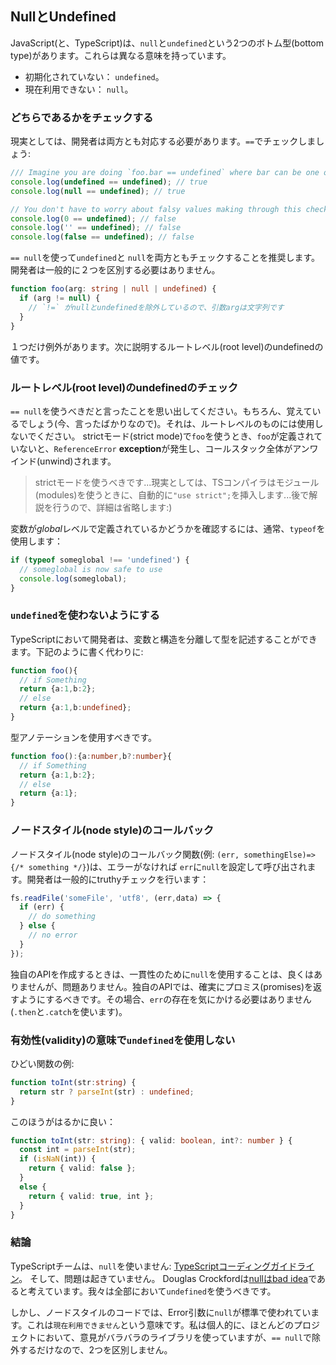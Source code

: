 ## NullとUndefined
JavaScript(と、TypeScript)は、`null`と`undefined`という2つのボトム型(bottom type)があります。これらは異なる意味を持っています。

* 初期化されていない： `undefined`。
* 現在利用できない： `null`。


### どちらであるかをチェックする

現実としては、開発者は両方とも対応する必要があります。`==`でチェックしましょう:

```ts
/// Imagine you are doing `foo.bar == undefined` where bar can be one of:
console.log(undefined == undefined); // true
console.log(null == undefined); // true

// You don't have to worry about falsy values making through this check
console.log(0 == undefined); // false
console.log('' == undefined); // false
console.log(false == undefined); // false
```

`== null`を使って`undefined`と `null`を両方ともチェックすることを推奨します。開発者は一般的に２つを区別する必要はありません。

```ts
function foo(arg: string | null | undefined) {
  if (arg != null) {
    // `!=` がnullとundefinedを除外しているので、引数argは文字列です
  }
}
```

１つだけ例外があります。次に説明するルートレベル(root level)のundefinedの値です。

### ルートレベル(root level)のundefinedのチェック

`== null`を使うべきだと言ったことを思い出してください。もちろん、覚えているでしょう(今、言ったばかりなので)。それは、ルートレベルのものには使用しないでください。 strictモード(strict mode)で`foo`を使うとき、`foo`が定義されていないと、`ReferenceError` **exception**が発生し、コールスタック全体がアンワインド(unwind)されます。

> strictモードを使うべきです...現実としては、TSコンパイラはモジュール(modules)を使うときに、自動的に`"use strict";`を挿入します...後で解説を行うので、詳細は省略します:)

変数が*global*レベルで定義されているかどうかを確認するには、通常、`typeof`を使用します：

```ts
if (typeof someglobal !== 'undefined') {
  // someglobal is now safe to use
  console.log(someglobal);
}
```

### `undefined`を使わないようにする
TypeScriptにおいて開発者は、変数と構造を分離して型を記述することができます。下記のように書く代わりに:
```ts
function foo(){
  // if Something
  return {a:1,b:2};
  // else
  return {a:1,b:undefined};
}
```
型アノテーションを使用すべきです。
```ts
function foo():{a:number,b?:number}{
  // if Something
  return {a:1,b:2};
  // else
  return {a:1};
}
```

### ノードスタイル(node style)のコールバック
ノードスタイル(node style)のコールバック関数(例: `(err, somethingElse)=> {/* something */}`)は、エラーがなければ `err`に`null`を設定して呼び出されます。開発者は一般的にtruthyチェックを行います：

```ts
fs.readFile('someFile', 'utf8', (err,data) => {
  if (err) {
    // do something
  } else {
    // no error
  }
});
```
独自のAPIを作成するときは、一貫性のために`null`を使用することは、良くはありませんが、問題ありません。独自のAPIでは、確実にプロミス(promises)を返すようにするべきです。その場合、`err`の存在を気にかける必要はありません(`.then`と`.catch`を使います)。

### 有効性(validity)の意味で`undefined`を使用しない

ひどい関数の例:

```ts
function toInt(str:string) {
  return str ? parseInt(str) : undefined;
}
```
このほうがはるかに良い：
```ts
function toInt(str: string): { valid: boolean, int?: number } {
  const int = parseInt(str);
  if (isNaN(int)) {
    return { valid: false };
  }
  else {
    return { valid: true, int };
  }
}
```

### 結論
TypeScriptチームは、`null`を使いません: [TypeScriptコーディングガイドライン](https://github.com/Microsoft/TypeScript/wiki/Coding-guidelines#null-and-undefined)。 そして、問題は起きていません。 Douglas Crockfordは[nullはbad idea](https://www.youtube.com/watch?v=PSGEjv3Tqo0&feature=youtu.be&t=9m21s)であると考えています。我々は全部において`undefined`を使うべきです。

しかし、ノードスタイルのコードでは、Error引数に`null`が標準で使われています。これは`現在利用できません`という意味です。私は個人的に、ほとんどのプロジェクトにおいて、意見がバラバラのライブラリを使っていますが、`== null`で除外するだけなので、2つを区別しません。
